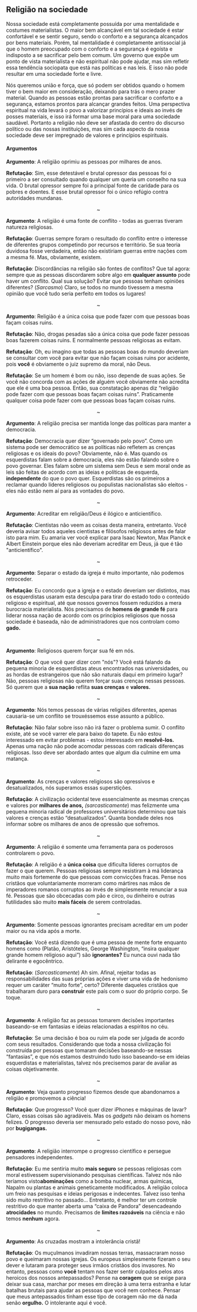 ## Religião na sociedade

Nossa sociedade está completamente possuída por uma mentalidade e costumes materialistas. O maior bem alcançável em tal sociedade é estar confortável e se sentir seguro, sendo o conforto e a segurança alcançados por bens materiais. Porém, tal mentalidade é completamente antissocial já que o homem preocupado com o conforto e a segurança é egoísta e indisposto a se sacrificar pelo bem comum. Um governo que expõe um ponto de vista materialista e não espiritual não pode ajudar, mas sim refletir essa tendência sociopata que está nas políticas e nas leis. E isso não pode resultar em uma sociedade forte e livre.

Nós queremos união e força, que só podem ser obtidos quando o homem tiver o bem maior em consideração, deixando para trás o mero prazer material. Quando as pessoas estão prontas para sacrificar o conforto e a segurança, estamos prontos para alcançar grandes feitos. Uma perspectiva espiritual na vida levará o povo a valorizar princípios e ideais ao invés de posses materiais, e isso irá formar uma base moral para uma sociedade saudável. Portanto a religião não deve ser afastada do centro do discurso político ou das nossas instituições, mas sim cada aspecto da nossa sociedade deve ser impregnado de valores e princípios espirituais.

#### Argumentos

**Argumento**: A religião oprimiu as pessoas por milhares de anos.

**Refutação**: Sim, esse detestável e brutal opressor das pessoas foi o primeiro a ser consultado quando qualquer um queria um conselho na sua vida. O brutal opressor sempre foi a principal fonte de caridade para os pobres e doentes. E esse brutal opressor foi o único refúgio contra autoridades mundanas.
<p align="center">~</p> 

**Argumento**: A religião é uma fonte de conflito - todas as guerras tiveram natureza religiosas.

**Refutação**: Guerras sempre foram o resultado do conflito entre o interesse de diferentes grupos competindo por recursos e território. Se sua teoria duvidosa fosse verdadeira, então não existiriam guerras entre nações com a mesma fé. Mas, obviamente, existem.

**Refutação**: Discordâncias na religião são fontes de conflitos? Que tal agora: sempre que as pessoas discordarem sobre algo em **qualquer assunto** pode haver um conflito. Qual sua solução? Evitar que pessoas tenham opiniões diferentes? (_Sarcasmo_) Claro, se todos no mundo tivessem a mesma opinião que você tudo seria perfeito em todos os lugares!
<p align="center">~</p> 

**Argumento**: Religião é a única coisa que pode fazer com que pessoas boas façam coisas ruins.

**Refutação**: Não, drogas pesadas são a única coisa que pode fazer pessoas boas fazerem coisas ruins. E normalmente pessoas religiosas as evitam.

**Refutação**: Oh, eu imagino que todas as pessoas boas do mundo deveriam se consultar com você para evitar que não façam coisas ruins por acidente, pois **você** é obviamente o juiz supremo da moral, não Deus.

**Refutação**: Se um homem é bom ou não, isso depende de suas ações. Se você não concorda com as ações de alguém você obviamente não acredita que ele é uma boa pessoa. Então, sua constatação apenas diz “religião pode fazer com que pessoas boas façam coisas ruins”. Praticamente qualquer coisa pode fazer com que pessoas boas façam coisas ruins.
<p align="center">~</p> 

**Argumento**: A religião precisa ser mantida longe das políticas para manter a democracia.

**Refutação**: Democracia quer dizer “governado pelo povo”. Como um sistema pode ser democrático se as políticas não refletem as crenças religiosas e os ideais do povo? Obviamente, não é. Mas quando os esquerdistas falam sobre a democracia, eles não estão falando sobre o povo governar. Eles falam sobre um sistema sem Deus e sem moral onde as leis são feitas de acordo com as ideias e políticas de esquerda, **independente** do que o povo quer. Esquerdistas são os primeiros a reclamar quando líderes religiosos ou populistas nacionalistas são eleitos - eles não estão nem aí para as vontades do povo.
<p align="center">~</p> 

**Argumento**: Acreditar em religião/Deus é ilógico e anticientífico.

**Refutação**: Cientistas não veem as coisas desta maneira, entretanto. Você deveria avisar todos aqueles cientistas e filósofos religiosos antes de falar isto para mim. Eu amaria ver você explicar para Isaac Newton, Max Planck e Albert Einstein porque eles não deveriam acreditar em Deus, já que é tão "anticientífico".
<p align="center">~</p> 

**Argumento**: Separar o estado da igreja é muito importante, não podemos retroceder.

**Refutação**: Eu concordo que a igreja e o estado deveriam ser distintos, mas os esquerdistas usaram esta desculpa para tirar do estado todo o conteúdo religioso e espiritual, até que nossos governos fossem reduzidos a mera burocracia materialista. Nós precisamos de **homens de grande fé** para liderar nossa nação de acordo com os princípios religiosos que nossa sociedade é baseada, não de administradores que nos controlam como **gado.**
<p align="center">~</p> 

**Argumento**: Religiosos querem forçar sua fé em nós.

**Refutação**: O que você quer dizer com "nós"? Você está falando da pequena minoria de esquerdistas ateus encontrados nas universidades, ou as hordas de estrangeiros que não são naturais daqui em primeiro lugar? Não, pessoas religiosas não querem forçar suas crenças nessas pessoas. Só querem que a **sua nação** reflita **suas crenças** e **valores.**
<p align="center">~</p> 

**Argumento**: Nós temos pessoas de várias religiões diferentes, apenas causaria-se um conflito se trouxéssemos esse assunto a público.

**Refutação**: Não falar sobre isso não irá fazer o problema sumir. O conflito existe, até se você varrer ele para baixo do tapete. Eu não estou interessado em evitar problemas - estou interessado em **resolvê-los.** Apenas uma nação não pode acomodar pessoas com radicais diferenças religiosas. Isso deve ser abordado antes que algum dia culmine em uma matança.
<p align="center">~</p> 

**Argumento**: As crenças e valores religiosos são opressivos e desatualizados, nós superamos essas superstições.

**Refutação**: A civilização ocidental teve essencialmente as mesmas crenças e valores por **milhares de anos,** _(sarcasticamente_) mas felizmente uma pequena minoria radical de professores universitários determinou que tais valores e crenças estão “desatualizados”. Quanta bondade deles nos informar sobre os milhares de anos de opressão que sofremos.
<p align="center">~</p> 

**Argumento**: A religião é somente uma ferramenta para os poderosos controlarem o povo.

**Refutação**: A religião é a **única coisa** que dificulta líderes corruptos de fazer o que querem. Pessoas religiosas sempre resistiram à má liderança muito mais fortemente do que pessoas com convicções fracas. Pense nos cristãos que voluntariamente morreram como mártires nas mãos de imperadores romanos corruptos ao invés de simplesmente renunciar a sua fé. Pessoas que são obcecadas com pão e circo, ou dinheiro e outras futilidades são muito **mais fáceis** de serem controladas.
<p align="center">~</p> 

**Argumento**: Somente pessoas ignorantes precisam acreditar em um poder maior ou na vida após a morte.

**Refutação**: Você está dizendo que é uma pessoa de mente forte enquanto homens como (Platão, Aristóteles, George Washington, “insira qualquer grande homem religioso aqui”) são **ignorantes?** Eu nunca ouvi nada tão delirante e egocêntrico.

**Refutação**: (_Sarcasticamente_) Ah sim. Afinal, rejeitar todas as responsabilidades das suas próprias ações e viver uma vida de hedonismo requer um caráter “muito forte”, certo? Diferente daqueles cristãos que trabalharam duro para **construir** este país com o suor do próprio corpo. Se toque.
<p align="center">~</p> 

**Argumento**: A religião faz as pessoas tomarem decisões importantes baseando-se em fantasias e ideias relacionadas a espíritos no céu.

**Refutação**: Se uma decisão é boa ou ruim ela pode ser julgada de acordo com seus resultados. Considerando que toda a nossa civilização foi construída por pessoas que tomaram decisões baseando-se nessas “fantasias”, e que nós estamos destruindo tudo isso baseando-se em ideias esquerdistas e materialistas, talvez nós precisemos parar de avaliar as coisas objetivamente.
<p align="center">~</p> 

**Argumento**: Veja quanto progresso fizemos desde que abandonamos a religião e promovemos a ciência!

**Refutação**: Que progresso? Você quer dizer iPhones e máquinas de lavar? Claro, essas coisas são agradáveis. Mas os _gadgets_ não deixam os homens felizes. O progresso deveria ser mensurado pelo estado do nosso povo, não por **bugigangas.**
<p align="center">~</p> 

**Argumento**: A religião interrompe o progresso científico e persegue pensadores independentes.

**Refutação**: Eu me sentiria muito **mais seguro** se pessoas religiosas com moral estivessem supervisionando pesquisas científicas. Talvez nós não teríamos visto**abominações** como a bomba nuclear, armas químicas, Napalm ou plantas e animais geneticamente modificados. A religião coloca um freio nas pesquisas e ideias perigosas e indecentes. Talvez isso tenha sido muito restritivo no passado… Entretanto, é melhor ter um controle restritivo do que manter aberta uma “caixa de Pandora” desencadeando **atrocidades** no mundo. Precisamos de **limites razoáveis** na ciência e não temos **nenhum** agora.
<p align="center">~</p> 

**Argumento**: As cruzadas mostram a intolerância cristã!

**Refutação**: Os muçulmanos invadiram nossas terras, massacraram nosso povo e queimaram nossas igrejas. Os europeus simplesmente fizeram o seu dever e lutaram para proteger seus irmãos cristãos dos invasores. No entanto, pessoas como **você** tentam nos fazer sentir culpados pelos atos heroicos dos nossos antepassados? Pense na **coragem** que se exige para deixar sua casa, marchar por meses em direção à uma terra estranha e lutar batalhas brutais para ajudar as pessoas que você nem conhece. Pensar que meus antepassados tinham esse tipo de coragem não me dá nada senão **orgulho.** O intolerante aqui é você.


